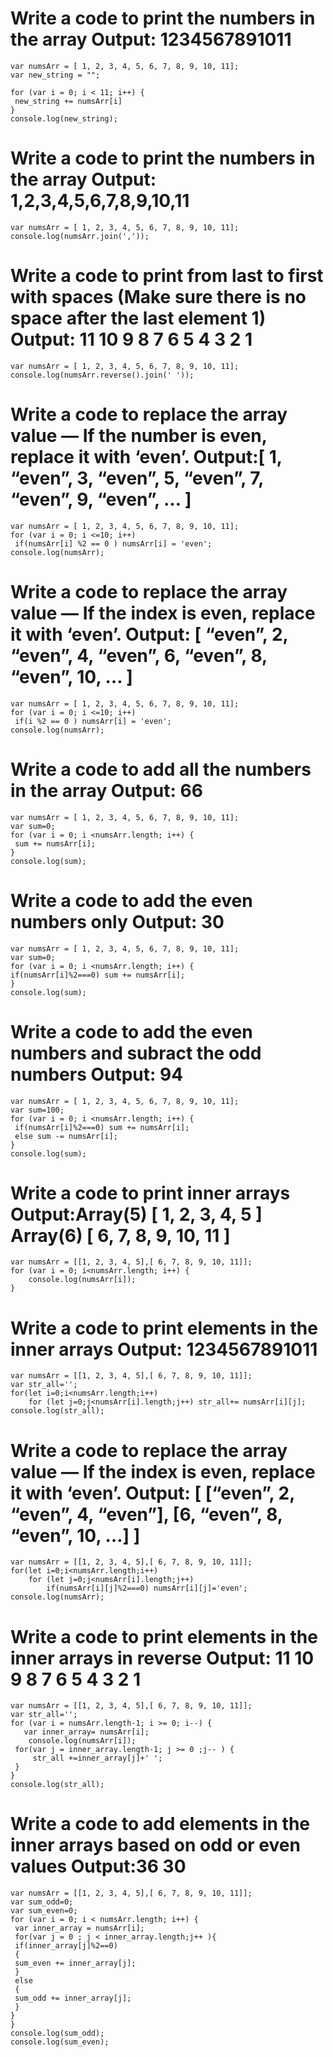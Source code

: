 # Write a code to print the numbers in the array Output: 1234567891011
```
var numsArr = [ 1, 2, 3, 4, 5, 6, 7, 8, 9, 10, 11];
var new_string = "";
 
for (var i = 0; i < 11; i++) {
 new_string += numsArr[i] 
}
console.log(new_string);
```
# Write a code to print the numbers in the array Output: 1,2,3,4,5,6,7,8,9,10,11
```
var numsArr = [ 1, 2, 3, 4, 5, 6, 7, 8, 9, 10, 11];
console.log(numsArr.join(','));
```
# Write a code to print from last to first with spaces (Make sure there is no space after the last element 1) Output: 11 10 9 8 7 6 5 4 3 2 1
```
var numsArr = [ 1, 2, 3, 4, 5, 6, 7, 8, 9, 10, 11];
console.log(numsArr.reverse().join(' '));
```
# Write a code to replace the array value — If the number is even, replace it with ‘even’. Output:[ 1, “even”, 3, “even”, 5, “even”, 7, “even”, 9, “even”, … ]
```
var numsArr = [ 1, 2, 3, 4, 5, 6, 7, 8, 9, 10, 11];
for (var i = 0; i <=10; i++)
 if(numsArr[i] %2 == 0 ) numsArr[i] = 'even';
console.log(numsArr);
```
# Write a code to replace the array value — If the index is even, replace it with ‘even’. Output: [ “even”, 2, “even”, 4, “even”, 6, “even”, 8, “even”, 10, … ]
```
var numsArr = [ 1, 2, 3, 4, 5, 6, 7, 8, 9, 10, 11];
for (var i = 0; i <=10; i++)
 if(i %2 == 0 ) numsArr[i] = 'even';
console.log(numsArr);
```
# Write a code to add all the numbers in the array Output: 66
```
var numsArr = [ 1, 2, 3, 4, 5, 6, 7, 8, 9, 10, 11];
var sum=0;
for (var i = 0; i <numsArr.length; i++) {
 sum += numsArr[i];
}
console.log(sum);
```
# Write a code to add the even numbers only Output: 30
```
var numsArr = [ 1, 2, 3, 4, 5, 6, 7, 8, 9, 10, 11];
var sum=0;
for (var i = 0; i <numsArr.length; i++) {
if(numsArr[i]%2===0) sum += numsArr[i];
}
console.log(sum);
```
# Write a code to add the even numbers and subract the odd numbers Output: 94
```
var numsArr = [ 1, 2, 3, 4, 5, 6, 7, 8, 9, 10, 11];
var sum=100;
for (var i = 0; i <numsArr.length; i++) {
 if(numsArr[i]%2===0) sum += numsArr[i];
 else sum -= numsArr[i];
}
console.log(sum);
```
# Write a code to print inner arrays Output:Array(5) [ 1, 2, 3, 4, 5 ] Array(6) [ 6, 7, 8, 9, 10, 11 ]
```
var numsArr = [[1, 2, 3, 4, 5],[ 6, 7, 8, 9, 10, 11]];
for (var i = 0; i<numsArr.length; i++) {
    console.log(numsArr[i]);
}
```
# Write a code to print elements in the inner arrays Output: 1234567891011
```
var numsArr = [[1, 2, 3, 4, 5],[ 6, 7, 8, 9, 10, 11]];
var str_all='';
for(let i=0;i<numsArr.length;i++) 
    for (let j=0;j<numsArr[i].length;j++) str_all+= numsArr[i][j];
console.log(str_all);
```
# Write a code to replace the array value — If the index is even, replace it with ‘even’. Output: [ [“even”, 2, “even”, 4, “even”], [6, “even”, 8, “even”, 10, …] ]
```
var numsArr = [[1, 2, 3, 4, 5],[ 6, 7, 8, 9, 10, 11]];
for(let i=0;i<numsArr.length;i++) 
    for (let j=0;j<numsArr[i].length;j++) 
        if(numsArr[i][j]%2===0) numsArr[i][j]='even';
console.log(numsArr);
```
# Write a code to print elements in the inner arrays in reverse Output: 11 10 9 8 7 6 5 4 3 2 1
```
var numsArr = [[1, 2, 3, 4, 5],[ 6, 7, 8, 9, 10, 11]];
var str_all='';
for (var i = numsArr.length-1; i >= 0; i--) {
   var inner_array= numsArr[i];
    console.log(numsArr[i]);
 for(var j = inner_array.length-1; j >= 0 ;j-- ) {
     str_all +=inner_array[j]+' ';
 }
}
console.log(str_all);
```
# Write a code to add elements in the inner arrays based on odd or even values Output:36 30
```
var numsArr = [[1, 2, 3, 4, 5],[ 6, 7, 8, 9, 10, 11]];
var sum_odd=0;
var sum_even=0;
for (var i = 0; i < numsArr.length; i++) {
 var inner_array = numsArr[i];
 for(var j = 0 ; j < inner_array.length;j++ ){
 if(inner_array[j]%2==0)
 {
 sum_even += inner_array[j];
 }
 else
 {
 sum_odd += inner_array[j];
 }
}
}
console.log(sum_odd);
console.log(sum_even);
```
